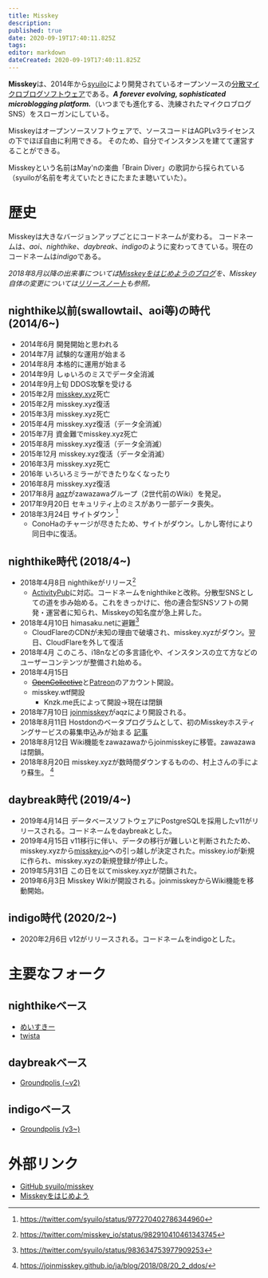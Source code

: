 ```yaml
---
title: Misskey
description: 
published: true
date: 2020-09-19T17:40:11.825Z
tags: 
editor: markdown
dateCreated: 2020-09-19T17:40:11.825Z
---
```


**Misskey**は、2014年から[syuilo](/persons/syuilo)により開発されているオープンソースの[分散マイクロブログソフトウェア](/decentralized-social-networking-service#%E5%88%86%E6%95%A3%E3%83%9E%E3%82%A4%E3%82%AF%E3%83%AD%E3%83%96%E3%83%AD%E3%82%B0%E3%82%BD%E3%83%95%E3%83%88%E3%82%A6%E3%82%A7%E3%82%A2)である。***A forever evolving, sophisticated microblogging platform.***（いつまでも進化する、洗練されたマイクロブログSNS）をスローガンにしている。

Misskeyはオープンソースソフトウェアで、ソースコードはAGPLv3ライセンスの下でほぼ自由に利用できる。
そのため、自分でインスタンスを建てて運営することができる。

Misskeyという名前はMay'nの楽曲「Brain Diver」の歌詞から採られている（syuiloが名前を考えていたときにたまたま聴いていた）。

# 歴史
Misskeyは大きなバージョンアップごとにコードネームが変わる。
コードネームは、*aoi*、*nighthike*、*daybreak*、*indigo*のように変わってきている。現在のコードネームは*indigo*である。

*2018年8月以降の出来事については[Misskeyをはじめようのブログ](https://joinmisskey.github.io/ja/blog/)を、Misskey自体の変更については[リリースノート](https://github.com/syuilo/misskey/blob/develop/CHANGELOG.md)も参照。*

## nighthike以前(swallowtail、aoi等)の時代 (2014/6~)
- 2014年6月 開発開始と思われる
- 2014年7月 試験的な運用が始まる
- 2014年8月 本格的に運用が始まる
- 2014年9月 しゅいろのミスでデータ全消滅
- 2014年9月上旬 DDOS攻撃を受ける
- 2015年2月 [misskey.xyz](/ja/instances/misskey-xyz)死亡
- 2015年2月 misskey.xyz復活
- 2015年3月 misskey.xyz死亡
- 2015年4月 misskey.xyz復活（データ全消滅）
- 2015年7月 資金難でmisskey.xyz死亡
- 2015年8月 misskey.xyz復活（データ全消滅）
- 2015年12月 misskey.xyz復活（データ全消滅）
- 2016年3月 misskey.xyz死亡
- 2016年 いろいろミラーができたりなくなったり
- 2016年8月 misskey.xyz復活
- 2017年8月 [aqz](/ja/persons/aqz)がzawazawaグループ（2世代前のWiki）を発足。
- 2017年9月20日 セキュリティ上のミスがあり一部データ喪失。
- 2018年3月24日 サイトダウン [^1]
  - ConoHaのチャージが尽きたため、サイトがダウン。しかし寄付により同日中に復活。

## nighthike時代 (2018/4~)
- 2018年4月8日 nighthikeがリリース[^2]
  - [ActivityPub](/ja/activitypub)に対応。コードネームをnighthikeと改称。分散型SNSとしての道を歩み始める。これをきっかけに、他の連合型SNSソフトの開発・運営者に知られ、Misskeyの知名度が急上昇した。
- 2018年4月10日 himasaku.netに避難[^3]
  - CloudFlareのCDNが未知の理由で破壊され、misskey.xyzがダウン。翌日、CloudFlareを外して復活
- 2018年4月 このころ、i18nなどの多言語化や、インスタンスの立て方などのユーザーコンテンツが整備され始める。
- 2018年4月15日
  - ~~[OpenCollective](https://opencollective.com/misskey)~~と[Patreon](https://www.patreon.com/syuilo)のアカウント開設。
  - misskey.wtf開設
    * Knzk.me氏によって開設→現在は閉鎖
- 2018年7月10日 [joinmisskey](/joinmisskey)がaqzにより開設される。
- 2018年8月11日 Hostdonのベータプログラムとして、初のMisskeyホスティングサービスの募集申込みが始まる [記事](https://joinmisskey.github.io/ja/blog/2018/08/12_3_hostdon/)
- 2018年8月12日 Wiki機能をzawazawaからjoinmisskeyに移管。zawazawaは閉鎖。
- 2018年8月20日 misskey.xyzが数時間ダウンするものの、村上さんの手により蘇生。 [^4]

## daybreak時代 (2019/4~)
- 2019年4月14日 データベースソフトウェアにPostgreSQLを採用したv11がリリースされる。コードネームをdaybreakとした。
- 2019年4月15日 v11移行に伴い、データの移行が難しいと判断されたため、misskey.xyzから[misskey.io](/ja/instances/misskey-io)への引っ越しが決定された。misskey.ioが新規に作られ、misskey.xyzの新規登録が停止した。
- 2019年5月31日 この日を以てmisskey.xyzが閉鎖された。
- 2019年6月3日 Misskey Wikiが開設される。joinmisskeyからWiki機能を移動開始。

## indigo時代 (2020/2~)
- 2020年2月6日 v12がリリースされる。コードネームをindigoとした。

# 主要なフォーク
## nighthikeベース
- [めいすきー](/meisskey)
- [twista](/twista)

## daybreakベース

- [Groundpolis (~v2)](/ja/software/groundpolis)

## indigoベース

- [Groundpolis (v3~)](/ja/software/groundpolis)


# 外部リンク
- [GitHub syuilo/misskey](https://github.com/syuilo/misskey)
- [Misskeyをはじめよう](https://joinmisskey.github.io)

[^1]: https://twitter.com/syuilo/status/977270402786344960
[^2]: https://twitter.com/misskey_io/status/982910410461343745
[^3]: https://twitter.com/syuilo/status/983634753977909253
[^4]: https://joinmisskey.github.io/ja/blog/2018/08/20_2_ddos/